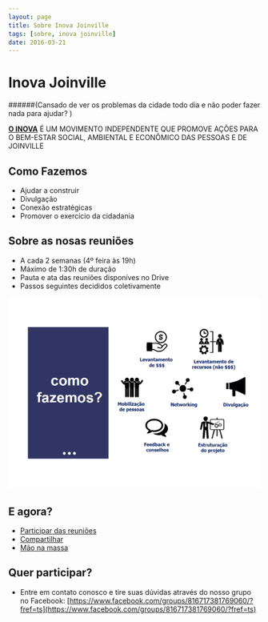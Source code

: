 ```yaml
---
layout: page
title: Sobre Inova Joinville
tags: [sobre, inova joinville]
date: 2016-03-21
---
```

    
# Inova Joinville
    
######(Cansado de ver os problemas da cidade todo dia e não poder fazer nada para ajudar? )

**[O INOVA](http://inovajoinville.github.io)** É UM MOVIMENTO INDEPENDENTE QUE PROMOVE AÇÕES PARA O BEM-ESTAR SOCIAL, AMBIENTAL E ECONÔMICO DAS PESSOAS E DE JOINVILLE

## Como Fazemos
* Ajudar a construir
* Divulgação
* Conexão estratégicas
* Promover o exercício da cidadania

## Sobre as nosas reuniões
* A cada 2 semanas (4º feira às 19h)
* Máximo de 1:30h de duração
* Pauta e ata das reuniões disponíves no Drive
* Passos seguintes decididos coletivamente

![screenshot of Inova Joinville](https://raw.githubusercontent.com/inovajoinville/inovajoinville.github.io/master/assets/img/como_fazemos.png)    

## E agora?
* [Participar das reuniões](https://www.facebook.com/groups/816717381769060/?fref=ts)
* [Compartilhar]()
* [Mão na massa]()

## Quer participar?
* Entre em contato conosco e tire suas dúvidas através do nosso grupo no Facebook:
[https://www.facebook.com/groups/816717381769060/?fref=ts](https://www.facebook.com/groups/816717381769060/?fref=ts)

